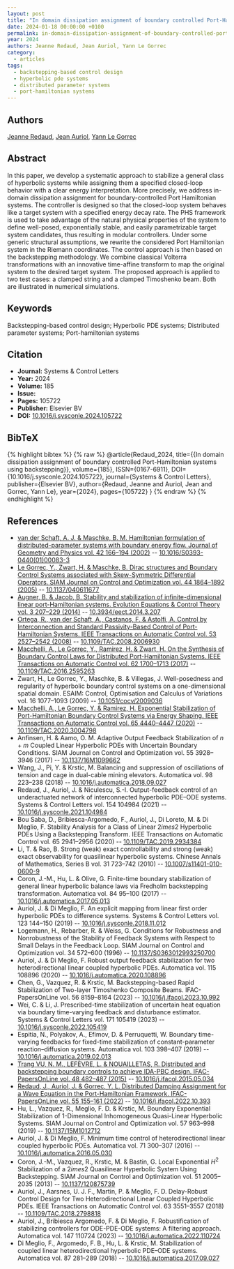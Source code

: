 ```yaml
---
layout: post
title: "In domain dissipation assignment of boundary controlled Port-Hamiltonian systems using backstepping"
date: 2024-01-18 00:00:00 +0100
permalink: in-domain-dissipation-assignment-of-boundary-controlled-port-hamiltonian-systems-using-backstepping
year: 2024
authors: Jeanne Redaud, Jean Auriol, Yann Le Gorrec
category:
  - articles
tags:
  - backstepping-based control design
  - hyperbolic pde systems
  - distributed parameter systems
  - port-hamiltonian systems
---
```

 
## Authors
[Jeanne Redaud](authors/jeanne_redaud), [Jean Auriol](authors/jean_auriol), [Yann Le Gorrec](authors/yann_le_gorrec)
 
## Abstract
In this paper, we develop a systematic approach to stabilize a general class of hyperbolic systems while assigning them a specified closed-loop behavior with a clear energy interpretation. More precisely, we address in-domain dissipation assignment for boundary-controlled Port Hamiltonian systems. The controller is designed so that the closed-loop system behaves like a target system with a specified energy decay rate. The PHS framework is used to take advantage of the natural physical properties of the system to define well-posed, exponentially stable, and easily parametrizable target system candidates, thus resulting in modular controllers. Under some generic structural assumptions, we rewrite the considered Port Hamiltonian system in the Riemann coordinates. The control approach is then based on the backstepping methodology. We combine classical Volterra transformations with an innovative time-affine transform to map the original system to the desired target system. The proposed approach is applied to two test cases: a clamped string and a clamped Timoshenko beam. Both are illustrated in numerical simulations.
 
## Keywords
Backstepping-based control design; Hyperbolic PDE systems; Distributed parameter systems; Port-hamiltonian systems
 
## Citation
- **Journal:** Systems &amp; Control Letters
- **Year:** 2024
- **Volume:** 185
- **Issue:** 
- **Pages:** 105722
- **Publisher:** Elsevier BV
- **DOI:** [10.1016/j.sysconle.2024.105722](https://doi.org/10.1016/j.sysconle.2024.105722)
 
## BibTeX
{% highlight bibtex %}
{% raw %}
@article{Redaud_2024,
  title={{In domain dissipation assignment of boundary controlled Port-Hamiltonian systems using backstepping}},
  volume={185},
  ISSN={0167-6911},
  DOI={10.1016/j.sysconle.2024.105722},
  journal={Systems &amp; Control Letters},
  publisher={Elsevier BV},
  author={Redaud, Jeanne and Auriol, Jean and Gorrec, Yann Le},
  year={2024},
  pages={105722}
}
{% endraw %}
{% endhighlight %}
 
## References
- [van der Schaft, A. J. & Maschke, B. M. Hamiltonian formulation of distributed-parameter systems with boundary energy flow. Journal of Geometry and Physics vol. 42 166–194 (2002)](hamiltonian-formulation-of-distributed-parameter-systems-with-boundary-energy-flow) -- [10.1016/S0393-0440(01)00083-3](https://doi.org/10.1016/S0393-0440(01)00083-3)
- [Le Gorrec, Y., Zwart, H. & Maschke, B. Dirac structures and Boundary Control Systems associated with Skew-Symmetric Differential Operators. SIAM Journal on Control and Optimization vol. 44 1864–1892 (2005)](dirac-structures-and-boundary-control-systems-associated-with-skew-symmetric-differential-operators) -- [10.1137/040611677](https://doi.org/10.1137/040611677)
- [Augner, B. & Jacob, B. Stability and stabilization of infinite-dimensional linear port-Hamiltonian systems. Evolution Equations &amp; Control Theory vol. 3 207–229 (2014)](stability-and-stabilization-of-infinite-dimensional-linear-port-hamiltonian-systems) -- [10.3934/eect.2014.3.207](https://doi.org/10.3934/eect.2014.3.207)
- [Ortega, R., van der Schaft, A., Castanos, F. & Astolfi, A. Control by Interconnection and Standard Passivity-Based Control of Port-Hamiltonian Systems. IEEE Transactions on Automatic Control vol. 53 2527–2542 (2008)](control-by-interconnection-and-standard-passivity-based-control-of-port-hamiltonian-systems) -- [10.1109/TAC.2008.2006930](https://doi.org/10.1109/TAC.2008.2006930)
- [Macchelli, A., Le Gorrec, Y., Ramirez, H. & Zwart, H. On the Synthesis of Boundary Control Laws for Distributed Port-Hamiltonian Systems. IEEE Transactions on Automatic Control vol. 62 1700–1713 (2017)](on-the-synthesis-of-boundary-control-laws-for-distributed-port-hamiltonian-systems) -- [10.1109/TAC.2016.2595263](https://doi.org/10.1109/TAC.2016.2595263)
- Zwart, H., Le Gorrec, Y., Maschke, B. & Villegas, J. Well-posedness and regularity of hyperbolic boundary control systems on a one-dimensional spatial domain. ESAIM: Control, Optimisation and Calculus of Variations vol. 16 1077–1093 (2009) -- [10.1051/cocv/2009036](https://doi.org/10.1051/cocv/2009036)
- [Macchelli, A., Le Gorrec, Y. & Ramirez, H. Exponential Stabilization of Port-Hamiltonian Boundary Control Systems via Energy Shaping. IEEE Transactions on Automatic Control vol. 65 4440–4447 (2020)](exponential-stabilization-of-port-hamiltonian-boundary-control-systems-via-energy-shaping) -- [10.1109/TAC.2020.3004798](https://doi.org/10.1109/TAC.2020.3004798)
- Anfinsen, H. & Aamo, O. M. Adaptive Output Feedback Stabilization of $n + m$ Coupled Linear Hyperbolic PDEs with Uncertain Boundary Conditions. SIAM Journal on Control and Optimization vol. 55 3928–3946 (2017) -- [10.1137/16M1099662](https://doi.org/10.1137/16M1099662)
- Wang, J., Pi, Y. & Krstic, M. Balancing and suppression of oscillations of tension and cage in dual-cable mining elevators. Automatica vol. 98 223–238 (2018) -- [10.1016/j.automatica.2018.09.027](https://doi.org/10.1016/j.automatica.2018.09.027)
- Redaud, J., Auriol, J. & Niculescu, S.-I. Output-feedback control of an underactuated network of interconnected hyperbolic PDE–ODE systems. Systems &amp; Control Letters vol. 154 104984 (2021) -- [10.1016/j.sysconle.2021.104984](https://doi.org/10.1016/j.sysconle.2021.104984)
- Bou Saba, D., Bribiesca-Argomedo, F., Auriol, J., Di Loreto, M. & Di Meglio, F. Stability Analysis for a Class of Linear $2	imes 2$ Hyperbolic PDEs Using a Backstepping Transform. IEEE Transactions on Automatic Control vol. 65 2941–2956 (2020) -- [10.1109/TAC.2019.2934384](https://doi.org/10.1109/TAC.2019.2934384)
- Li, T. & Rao, B. Strong (weak) exact controllability and strong (weak) exact observability for quasilinear hyperbolic systems. Chinese Annals of Mathematics, Series B vol. 31 723–742 (2010) -- [10.1007/s11401-010-0600-9](https://doi.org/10.1007/s11401-010-0600-9)
- Coron, J.-M., Hu, L. & Olive, G. Finite-time boundary stabilization of general linear hyperbolic balance laws via Fredholm backstepping transformation. Automatica vol. 84 95–100 (2017) -- [10.1016/j.automatica.2017.05.013](https://doi.org/10.1016/j.automatica.2017.05.013)
- Auriol, J. & Di Meglio, F. An explicit mapping from linear first order hyperbolic PDEs to difference systems. Systems &amp; Control Letters vol. 123 144–150 (2019) -- [10.1016/j.sysconle.2018.11.012](https://doi.org/10.1016/j.sysconle.2018.11.012)
- Logemann, H., Rebarber, R. & Weiss, G. Conditions for Robustness and Nonrobustness of the Stability of Feedback Systems with Respect to Small Delays in the Feedback Loop. SIAM Journal on Control and Optimization vol. 34 572–600 (1996) -- [10.1137/S0363012993250700](https://doi.org/10.1137/S0363012993250700)
- Auriol, J. & Di Meglio, F. Robust output feedback stabilization for two heterodirectional linear coupled hyperbolic PDEs. Automatica vol. 115 108896 (2020) -- [10.1016/j.automatica.2020.108896](https://doi.org/10.1016/j.automatica.2020.108896)
- Chen, G., Vazquez, R. & Krstic, M. Backstepping-based Rapid Stabilization of Two-layer Timoshenko Composite Beams. IFAC-PapersOnLine vol. 56 8159–8164 (2023) -- [10.1016/j.ifacol.2023.10.992](https://doi.org/10.1016/j.ifacol.2023.10.992)
- Wei, C. & Li, J. Prescribed-time stabilization of uncertain heat equation via boundary time-varying feedback and disturbance estimator. Systems &amp; Control Letters vol. 171 105419 (2023) -- [10.1016/j.sysconle.2022.105419](https://doi.org/10.1016/j.sysconle.2022.105419)
- Espitia, N., Polyakov, A., Efimov, D. & Perruquetti, W. Boundary time-varying feedbacks for fixed-time stabilization of constant-parameter reaction–diffusion systems. Automatica vol. 103 398–407 (2019) -- [10.1016/j.automatica.2019.02.013](https://doi.org/10.1016/j.automatica.2019.02.013)
- [Trang VU, N. M., LEFÈVRE, L. & NOUAILLETAS, R. Distributed and backstepping boundary controls to achieve IDA-PBC design. IFAC-PapersOnLine vol. 48 482–487 (2015)](distributed-and-backstepping-boundary-controls-to-achieve-ida-pbc-design) -- [10.1016/j.ifacol.2015.05.034](https://doi.org/10.1016/j.ifacol.2015.05.034)
- [Redaud, J., Auriol, J. & Gorrec, Y. L. Distributed Damping Assignment for a Wave Equation in the Port-Hamiltonian Framework. IFAC-PapersOnLine vol. 55 155–161 (2022)](distributed-damping-assignment-for-a-wave-equation-in-the-port-hamiltonian-framework) -- [10.1016/j.ifacol.2022.10.393](https://doi.org/10.1016/j.ifacol.2022.10.393)
- Hu, L., Vazquez, R., Meglio, F. D. & Krstic, M. Boundary Exponential Stabilization of 1-Dimensional Inhomogeneous Quasi-Linear Hyperbolic Systems. SIAM Journal on Control and Optimization vol. 57 963–998 (2019) -- [10.1137/15M1012712](https://doi.org/10.1137/15M1012712)
- Auriol, J. & Di Meglio, F. Minimum time control of heterodirectional linear coupled hyperbolic PDEs. Automatica vol. 71 300–307 (2016) -- [10.1016/j.automatica.2016.05.030](https://doi.org/10.1016/j.automatica.2016.05.030)
- Coron, J.-M., Vazquez, R., Krstic, M. & Bastin, G. Local Exponential $H^2$ Stabilization of a $2	imes2$ Quasilinear Hyperbolic System Using Backstepping. SIAM Journal on Control and Optimization vol. 51 2005–2035 (2013) -- [10.1137/120875739](https://doi.org/10.1137/120875739)
- Auriol, J., Aarsnes, U. J. F., Martin, P. & Meglio, F. D. Delay-Robust Control Design for Two Heterodirectional Linear Coupled Hyperbolic PDEs. IEEE Transactions on Automatic Control vol. 63 3551–3557 (2018) -- [10.1109/TAC.2018.2798818](https://doi.org/10.1109/TAC.2018.2798818)
- Auriol, J., Bribiesca Argomedo, F. & Di Meglio, F. Robustification of stabilizing controllers for ODE-PDE-ODE systems: A filtering approach. Automatica vol. 147 110724 (2023) -- [10.1016/j.automatica.2022.110724](https://doi.org/10.1016/j.automatica.2022.110724)
- Di Meglio, F., Argomedo, F. B., Hu, L. & Krstic, M. Stabilization of coupled linear heterodirectional hyperbolic PDE–ODE systems. Automatica vol. 87 281–289 (2018) -- [10.1016/j.automatica.2017.09.027](https://doi.org/10.1016/j.automatica.2017.09.027)

